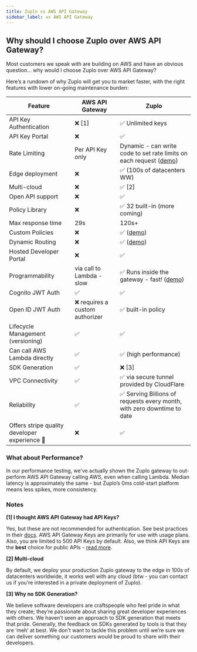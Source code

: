```yaml
---
title: Zuplo vs AWS API Gateway
sidebar_label: vs AWS API Gateway
---
```


## Why should I choose Zuplo over AWS API Gateway?

Most customers we speak with are building on AWS and have an obvious question... why would I choose Zuplo over AWS API Gateway?

Here’s a rundown of why Zuplo will get you to market faster, with the right features with lower on-going maintenance burden:

| Feature                                       | AWS API Gateway                 | Zuplo                                                                                                        |
| --------------------------------------------- | ------------------------------- | ------------------------------------------------------------------------------------------------------------ |
| API Key Authentication                        | ❌ [1]                          | ✅ Unlimited keys                                                                                            |
| API Key Portal                                | ❌                              | ✅                                                                                                           |
| Rate Limiting                                 | Per API Key only                | Dynamic - can write code to set rate limits on each request ([demo](/blog/2022/04/28/dynamic-rate-limiting)) |
| Edge deployment                               | ❌                              | ✅ (100s of datacenters WW)                                                                                  |
| Multi-cloud                                   | ❌                              | ✅ [2]                                                                                                       |
| Open API support                              | ❌                              | ✅                                                                                                           |
| Policy Library                                | ❌                              | ✅ 32 built-in (more coming)                                                                                 |
| Max response time                             | 29s                             | 120s+                                                                                                        |
| Custom Policies                               | ❌                              | ✅ ([demo](/blog/2022/03/22/custom-policies-in-code-archiving-requests-to-s3))                               |
| Dynamic Routing                               | ❌                              | ✅ ([demo](/blog/2022/03/17/smart-api-routing-by-auth0-jwt-contents))                                        |
| Hosted Developer Portal                       | ❌                              | ✅                                                                                                           |
| Programmability                               | via call to Lambda - slow       | ✅ Runs inside the gateway - fast! ([demo](/blog/2022/03/24/an-api-gateway-over-saas))                       |
| Cognito JWT Auth                              | ✅                              | ✅                                                                                                           |
| Open ID JWT Auth                              | ❌ requires a custom authorizer | ✅ built-in policy                                                                                           |
| Lifecycle Management (versioning)             | ✅                              | ✅                                                                                                           |
| Can call AWS Lambda directly                  | ✅                              | ✅ (high performance)                                                                                        |
| SDK Generation                                | ✅                              | ❌ [3]                                                                                                       |
| VPC Connectivity                              | ✅                              | ✅ via secure tunnel provided by CloudFlare                                                                  |
| Reliability                                   | ✅                              | ✅ Serving Billions of requests every month, with zero downtime to date                                      |
| Offers stripe quality developer experience 🙌 | ❌                              | ✅                                                                                                           |

### **What about Performance?**

In our performance testing, we’ve actually shown the Zuplo gateway to out-perform AWS API Gateway calling AWS, even when calling Lambda. Median latency is approximately the same - but Zuplo’s 0ms cold-start platform means less spikes, more consistency.

### **Notes**

**[1] I thought AWS API Gateway had API Keys?**

Yes, but these are not recommended for authentication. See best practices in their [docs](https://docs.aws.amazon.com/apigateway/latest/developerguide/api-gateway-api-usage-plans.html). AWS API Gateway Keys are primarily for use with usage plans. Also, you are limited to 500 API Keys by default. Also, we think API Keys are the **best** choice for public APIs - [read more](https://zuplo.com/blog/2022/05/03/you-should-be-using-api-keys).

**[2] Multi-cloud**

By default, we deploy your production Zuplo gateway to the edge in 100s of datacenters worldwide, it works well with any cloud (btw - you can contact us if you’re interested in a private deployment of Zuplo).

**[3] Why no SDK Generation?**

We believe software developers are craftspeople who feel pride in what they create; they’re passionate about sharing great developer experiences with others. We haven’t seen an approach to SDK generation that meets that pride. Generally, the feedback on SDKs generated by tools is that they are ‘meh’ at best. We don’t want to tackle this problem until we’re sure we can deliver something our customers would be proud to share with their developers.
